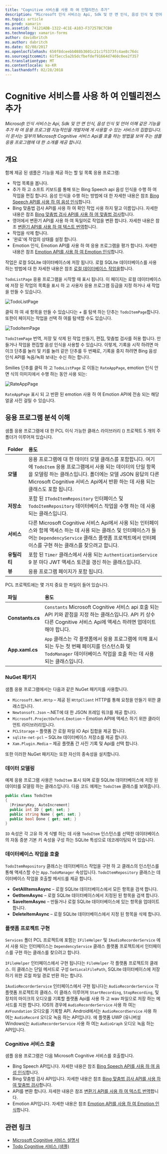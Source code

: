 ```yaml
---
title: "Cognitive 서비스를 사용 하 여 인텔리전스 추가"
description: "Microsoft 인식 서비스는 Api, Sdk 및 안 면 인식, 음성 인식 및 언어 이해 같은 기능을 추가 하 여 응용 프로그램 지능적인을 개발자에 게 사용할 수 있는 서비스의 집합입니다. 이 문서는 일부의 Microsoft Cognitive 서비스 Api를 호출 하는 방법을 보여 주는 샘플 응용 프로그램에 대 한 소개를 제공 합니다."
ms.topic: article
ms.prod: xamarin
ms.assetid: 74121ADB-1322-4C1E-A103-F37257BC7CB0
ms.technology: xamarin-forms
author: davidbritch
ms.author: dabritch
ms.date: 02/08/2017
ms.openlocfilehash: 650f8dceebb088b3601c21c1f5373fc4ae8c76dc
ms.sourcegitcommit: 61f5ecc5a2b5dcfbefdef91664d7460c0ee2f357
ms.translationtype: MT
ms.contentlocale: ko-KR
ms.lasthandoff: 02/28/2018
---
```

# <a name="adding-intelligence-with-cognitive-services"></a>Cognitive 서비스를 사용 하 여 인텔리전스 추가

_Microsoft 인식 서비스는 Api, Sdk 및 안 면 인식, 음성 인식 및 언어 이해 같은 기능을 추가 하 여 응용 프로그램 지능적인을 개발자에 게 사용할 수 있는 서비스의 집합입니다. 이 문서는 일부의 Microsoft Cognitive 서비스 Api를 호출 하는 방법을 보여 주는 샘플 응용 프로그램에 대 한 소개를 제공 합니다._

## <a name="overview"></a>개요

함께 제공 된 샘플은 기능을 제공 하는 할 일 목록 응용 프로그램:

- 작업 목록을 봅니다.
- 추가 하 고 소프트 키보드를 통해 또는 Bing Speech api 음성 인식을 수행 하 여 작업을 편집 합니다. 음성 인식을 수행 하는 방법에 대 한 자세한 내용은 참조 [Bing Speech API를 사용 하 여 음성 인식](speech-recognition.md)합니다.
- Bing 맞춤법 검사 API를 사용 하 여 확인 작업 사용 하지 말고 이름입니다. 자세한 내용은 참조 [Bing 맞춤법 검사 API를 사용 하 여 맞춤법 검사](spell-check.md)합니다.
- 영어에서 변환기 API를 사용 하 여 독일어로 작업을 변환 합니다. 자세한 내용은 참조 [변환기 API를 사용 하 여 텍스트 번역](text-translation.md)합니다.
- 작업을 삭제 합니다.
- '완료'에 작업의 상태를 설정 합니다.
- Emotion 인식, Emotion API를 사용 하 여 응용 프로그램을 평가 합니다. 자세한 내용은 참조 [Emotion API를 사용 하 여 Emotion 인식](emotion-recognition.md)합니다.

작업은 로컬 SQLite 데이터베이스에 저장 됩니다. 로컬 SQLite 데이터베이스를 사용 하는 방법에 대 한 자세한 내용은 참조 [로컬 데이터베이스 작업을](~/xamarin-forms/app-fundamentals/databases.md)합니다.

`TodoListPage` 응용 프로그램을 시작할 때 표시 됩니다. 이 페이지는 로컬 데이터베이스에 저장 된 작업의 목록을 표시 하 고 사용자 응용 프로그램 등급을 지정 하거나 새 작업을 만들 수 있습니다.

![](images/sample-application-1.png "TodoListPage")

클릭 하 여 새 항목을 만들 수 있습니다는  *+*  를 탐색 하는 단추는 `TodoItemPage`합니다. 또한이 페이지는 작업을 선택 하 여를 탐색할 수도 있습니다.

![](images/sample-application-2.png "TodoItemPage")

`TodoItemPage` 번역, 저장 및 삭제 된 작업 만들기, 편집, 맞춤법 검사를 허용 합니다. 만들거나 작업을 편집할 음성 인식을 사용할 수 있습니다. 이렇게, 기록을 시작 하려면 마이크 단추를 눌러 및 키를 눌러 같은 단추를 두 번째로, 기록을 중지 하려면 Bing 음성 인식 API를 녹음/녹화 보내는 수신 하는 합니다.

Smilies 단추를 클릭 하 고 `TodoListPage` 로 이동는 `RateAppPage`, emotion 인식 안 면 식의 이미지에서 수행 하는 동안 사용 되는:

![](images/sample-application-3.png "RateAppPage")

`RateAppPage` 표시 되 고 반환 된 emotion 사용 하 여 Emotion API에 전송 되는 해당 얼굴 사진 걸릴 수 있습니다.

## <a name="understanding-the-application-anatomy"></a>응용 프로그램 분석 이해

샘플 응용 프로그램에 대 한 PCL 이식 가능한 클래스 라이브러리 () 프로젝트 5 개의 주 폴더가 이루어져 있습니다.

<table>
    <thead>
        <tr><td><strong>Folder</strong></td><td><strong>용도</strong></td></tr>
    </thead>
    <tbody>
        <tr>
            <td><strong>모델</strong></td>
            <td>응용 프로그램에 대 한 데이터 모델 클래스를 포함합니다. 여기에 <code>TodoItem</code> 응용 프로그램에서 사용 되는 데이터의 단일 항목을 모델링 하는 클래스입니다. 폴더에는 모델 JSON 응답의 다른 Microsoft Cognitive 서비스 Api에서 반환 하는 데 사용 되는 클래스도 포함 됩니다.</td>
        </tr>
        <tr>
            <td><strong>저장소</strong></td>
                        <td>포함 된 <code>ITodoItemRepository</code> 인터페이스 및 <code>TodoItemRepository</code> 데이터베이스 작업을 수행 하는 데 사용 되는 클래스입니다.</td>
        </tr>
        <tr>
            <td><strong>서비스</strong></td>
                        <td>다른 Microsoft Cognitive 서비스 Api에서 사용 되는 인터페이스와 함께 액세스 하는 데 사용 되는 클래스 및 인터페이스가 들어는 <code>DependencyService</code> 클래스 플랫폼 프로젝트에서 인터페이스를 구현 하는 클래스를 찾으려고 합니다.</td>
        </tr>
        <tr>
            <td><strong>유틸리티</strong></td>
            <td>포함 된 <code>Timer</code> 클래스에서 사용 되는 <code>AuthenticationService</code> 9 분 마다 JWT 액세스 토큰을 갱신 하는 클래스입니다.</td>
        </tr>
        <tr>
            <td><strong>뷰</strong></td>
            <td>응용 프로그램 페이지가 포함 됩니다.</td>
        </tr>
    </tbody>
</table>

PCL 프로젝트에는 몇 가지 중요 한 파일이 들어 있습니다.

<table>
    <thead>
      <tr><td><strong>파일</strong></td><td><strong>용도</strong></td></tr>
    <thead>
    <tbody>
        <tr>
            <td><strong>Constants.cs</strong></td>
            <td><code>Constants</code> Microsoft Cognitive 서비스 api 호출 되는 API 키와 끝점을 지정 하는 클래스입니다. API 키 상수 다른 Cognitive 서비스 Api에 액세스 하려면 업데이트 해야 합니다.
        </tr>
        <tr>
          <td><strong>App.xaml.cs</strong></td>
          <td><code>App</code> 클래스는 각 플랫폼에서 응용 프로그램에 의해 표시 되는 두는 첫 번째 페이지를 인스턴스화 및 <code>TodoManager</code> 데이터베이스 작업을 호출 하는 데 사용 되는 클래스입니다.</td>
        </tr>
    </tbody>
</table>

### <a name="nuget-packages"></a>NuGet 패키지

샘플 응용 프로그램에서는 다음과 같은 NuGet 패키지를 사용합니다.

- `Microsoft.Net.Http` – 제공 된 `HttpClient` HTTP를 통해 요청을 만들기 위한 클래스입니다.
- `Newtonsoft.Json` –.NET에 대 한 JSON 프레임 워크를 제공 합니다.
- `Microsoft.ProjectOxford.Emotion` – Emotion API에 액세스 하기 위한 클라이언트 라이브러리입니다.
- `PCLStorage` – 플랫폼 간 로컬 파일 IO Api 집합을 제공 합니다.
- `sqlite-net-pcl` – SQLite 데이터베이스 저장소를 제공 합니다.
- `Xam.Plugin.Media` – 제공 플랫폼 간 사진 기록 및 Api를 선택 합니다.

또한 이러한 NuGet 패키지는 또한 자신의 종속성을 설치합니다.

### <a name="modeling-the-data"></a>데이터 모델링

예제 응용 프로그램 사용은 `TodoItem` 표시 되며 로컬 SQLite 데이터베이스에 저장 된 데이터를 모델링 하는 클래스입니다. 다음 코드 예제는 `TodoItem` 클래스를 보여줍니다.

```csharp
public class TodoItem
{
  [PrimaryKey, AutoIncrement]
  public int ID { get; set; }
  public string Name { get; set; }
  public bool Done { get; set; }
}
```

`ID` 속성은 각 고유 하 게 식별 하는 데 사용 `TodoItem` 인스턴스를 선택한 데이터베이스의 자동 증분 기본 키 속성을 구성 하는 SQLite 특성으로 데코레이팅되 어 있습니다.

### <a name="invoking-database-operations"></a>데이터베이스 작업을 호출

`TodoItemRepository` 클래스는 데이터베이스 작업을 구현 하 고 클래스의 인스턴스를 통해 액세스할 수는 `App.TodoManager` 속성입니다. `TodoItemRepository` 클래스는 데이터베이스 작업을 호출할 메서드를 제공 합니다.

- **GetAllItemsAsync** – 로컬 SQLite 데이터베이스에서 모든 항목을 검색 합니다.
- **GetItemAsync** – 로컬 SQLite 데이터베이스에서 지정된 된 항목을 검색 합니다.
- **SaveItemAsync** – 만들거나 로컬 SQLite 데이터베이스에 있는 항목을 업데이트 합니다.
- **DeleteItemAsync** – 로컬 SQLite 데이터베이스에서 지정 된 항목을 삭제 합니다.

### <a name="platform-project-implementations"></a>플랫폼 프로젝트 구현

`Services` 폴더 PCL 프로젝트에 포함는 `IFileHelper` 및 `IAudioRecorderService` 에서 사용 되는 인터페이스는 `DependencyService` 클래스 플랫폼 프로젝트에서 인터페이스를 구현 하는 클래스를 찾으려고 합니다.

`IFileHelper` 인터페이스에서 구현 됩니다는 `FileHelper` 각 플랫폼 프로젝트의 클래스. 이 클래스는 단일 메서드로 구성 `GetLocalFilePath`, SQLite 데이터베이스에 저장 하기 위한 로컬 파일 경로 반환 하는 합니다.

`IAudioRecorderService` 인터페이스에서 구현 됩니다는 `AudioRecorderService` 각 플랫폼 프로젝트의 클래스. 이 클래스 이루어져 `StartRecording`, `StopRecording`, 및 장치의 마이크의 오디오를 기록할 플랫폼 Api를 사용 하 고 wav 파일으로 저장 하는 메서드를 지원 합니다. IOS의 경우에 `AudioRecorderService` 사용 하 여는 `AVFoundation` 오디오를 기록할 API. Android에서는 `AudioRecordService` 사용 하 여는 `AudioRecord` 오디오 녹음 하는 API입니다. 에 플랫폼 UWP (유니버설 Windows)는 `AudioRecorderService` 사용 하 여는 `AudioGraph` 오디오 녹음 하는 API입니다.

### <a name="invoking-cognitive-services"></a>Cognitive 서비스 호출

샘플 응용 프로그램은 다음 Microsoft Cognitive 서비스를 호출합니다.

- Bing Speech API입니다. 자세한 내용은 참조 [Bing Speech API를 사용 하 여 음성 인식](speech-recognition.md)합니다.
- Bing 맞춤법 검사 API입니다. 자세한 내용은 참조 [Bing 맞춤법 검사 API를 사용 하 여 맞춤법 검사](spell-check.md)합니다.
- API를 변환 합니다. 자세한 내용은 참조 [변환기 API를 사용 하 여 텍스트 번역](text-translation.md)합니다.
- Emotion API입니다. 자세한 내용은 참조 [Emotion API를 사용 하 여 Emotion 인식](emotion-recognition.md)합니다.


## <a name="related-links"></a>관련 링크

- [Microsoft Cognitive 서비스 설명서](https://www.microsoft.com/cognitive-services/documentation)
- [Todo Cognitive 서비스 (샘플)](https://developer.xamarin.com/samples/xamarin-forms/WebServices/TodoCognitiveServices/)
